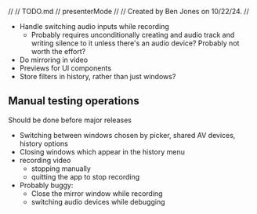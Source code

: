 //
//  TODO.md
//  presenterMode
//
//  Created by Ben Jones on 10/22/24.
//

* Handle switching audio inputs while recording
	* Probably requires unconditionally creating and audio track and writing silence to it unless there's an audio device?  Probably not worth the effort?
* Do mirroring in video
* Previews for UI components
* Store filters in history, rather than just windows?

## Manual testing operations

Should be done before major releases

* Switching between windows chosen by picker, shared AV devices, history options
* Closing windows which appear in the history menu
* recording video
	* stopping manually
	* quitting the app to stop recording
* Probably buggy:
	* Close the mirror window while recording
	* switching audio devices while debugging



